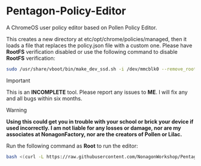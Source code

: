 # Pentagon-Policy-Editor

A ChromeOS user policy editor based on Pollen Policy Editor. 


This creates a new directory at etc/opt/chrome/policies/managed, then it loads a file that replaces the policy.json file with a custom one. 
Please have **RootFS** verification disabled or use the following command to disable **RootFS** verification:

 
```bash
sudo /usr/share/vboot/bin/make_dev_ssd.sh -i /dev/mmcblk0 --remove_rootfs_verification --partitions 2
```

>[!Important]
>This is an **INCOMPLETE** tool. Please report any issues to **ME**. I will fix any and all bugs within six months.


>[!Warning]
>**Using this could get you in trouble with your school or brick your device if used incorrectly. I am not liable for any losses or damage, nor are my associates at NonagonFactory, nor are the creators of Pollen or Lilac.**

Run the following command as **Root** to run the editor:

```bash
bash <(curl -L https://raw.githubusercontent.com/NonagonWorkshop/Pentagon-Policy-Editor/main/Pentagon.sh) 
